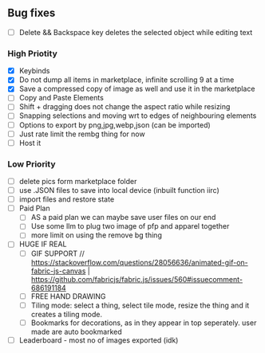 ## Bug fixes
- [ ] Delete && Backspace key deletes the selected object while editing text

### High Priotity
- [x] Keybinds
- [x] Do not dump all items in marketplace, infinite scrolling 9 at a time
- [x] Save a compressed copy of image as well and use it in the marketplace
- [ ] Copy and Paste Elements
- [ ] Shift + dragging does not change the aspect ratio while resizing
- [ ] Snapping selections and moving wrt to edges of neighbouring elements
- [ ] Options to export by png,jpg,webp,json (can be imported)
- [ ] Just rate limit the rembg thing for now
- [ ] Host it

### Low Priority
- [ ] delete pics form marketplace folder 
- [ ] use .JSON files to save into local device (inbuilt function iirc)
- [ ] import files and restore state
- [ ] Paid Plan
  - [ ] AS a paid plan we can maybe save user files on our end 
  - [ ] Use some llm to plug two image of pfp and apparel together
  - [ ] more limit on using the remove bg thing
- [ ] HUGE IF REAL
  - [ ] GIF SUPPORT // https://stackoverflow.com/questions/28056636/animated-gif-on-fabric-js-canvas | https://github.com/fabricjs/fabric.js/issues/560#issuecomment-686191184
  - [ ] FREE HAND DRAWING
  - [ ] Tiling mode: select a thing, select tile mode, resize the thing and it creates a tiling mode.
  - [ ] Bookmarks for decorations, as in they appear in top seperately. user made are auto bookmarked
- [ ] Leaderboard - most no of images exported (idk)
